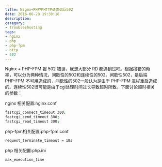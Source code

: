```yaml
---
title: Nignx+PHP中HTTP请求返回502
date: 2016-06-28 19:38:18
description:
category:
- troubleshooting 
tags:
- nginx
- php
- php-fpm
- http
- 502
---
```


Nginx + PHP-FPM 报 502 错误，我想大部分 RD 都遇到过吧。根据报错的频率，可以分为两种情况，间歇性的502和连续性的502。间歇性502，是后端 PHP-FPM 不可用造成的，间歇性的502一般认为是由于 PHP-FPM 进程重启造成的。连续性502很可能是由于cgi处理时间过长导致超时所致。下面讨论超时相关的参数：

nginx 相关配置:nginx.conf
``` bash
fastcgi_connect_timeout 300;
fastcgi_send_timeout 300;
fastcgi_read_timeout 300;
```

php-fpm相关配置:php-fpm.conf
``` bash
request_terminate_timeout = 10s
```

php 相关配置:php.ini
``` bash
max_execution_time
```
